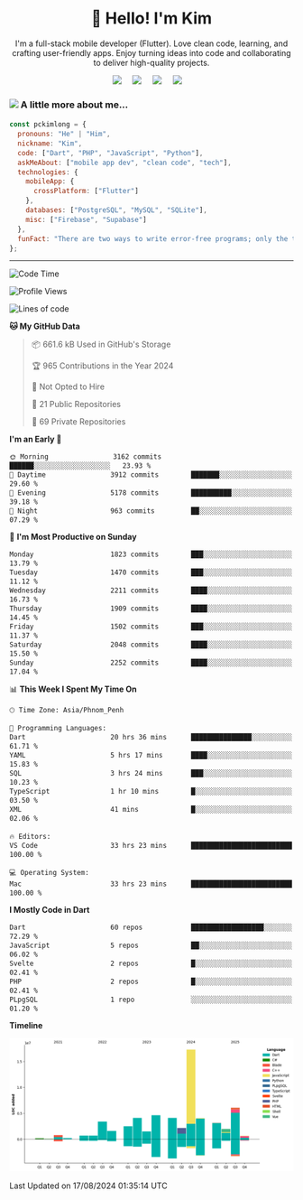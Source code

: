 <h1 align="center">👋 Hello! I'm Kim</h1>

<p align="center">
   I'm a full-stack mobile developer (Flutter). Love clean code, learning, and crafting user-friendly apps. Enjoy turning ideas into code and collaborating to deliver high-quality projects.
</p>

<p align="center">
  <a href="mailto:pochkimlong88@gmail.com"><img src="https://img.shields.io/badge/gmail-%23D14836.svg?&style=for-the-badge&logo=gmail&logoColor=white" /></a>&nbsp;&nbsp;&nbsp;&nbsp;
  <a href="https://t.me/pochkimlong/"><img src="https://img.shields.io/badge/telegram-%230077B5.svg?&style=for-the-badge&logo=telegram&logoColor=white" /></a>&nbsp;&nbsp;&nbsp;&nbsp;
  <a href="https://www.youtube.com/@PochKimlong/"><img src="https://img.shields.io/badge/youtube-%23dc2743.svg?&style=for-the-badge&logo=youtube&logoColor=white" /></a>&nbsp;&nbsp;&nbsp;&nbsp;
  <a href="https://www.tiktok.com/@pckimlong/"><img src="https://img.shields.io/badge/tiktok-%23000000.svg?&style=for-the-badge&logo=tiktok&logoColor=white" /></a>&nbsp;&nbsp;&nbsp;&nbsp;
</p>

### <img src="https://media.giphy.com/media/VgCDAzcKvsR6OM0uWg/giphy.gif" width="50"> A little more about me...  

```javascript
const pckimlong = {
  pronouns: "He" | "Him",
  nickname: "Kim",
  code: ["Dart", "PHP", "JavaScript", "Python"],
  askMeAbout: ["mobile app dev", "clean code", "tech"],
  technologies: {
    mobileApp: {
      crossPlatform: ["Flutter"]
    },
    databases: ["PostgreSQL", "MySQL", "SQLite"],
    misc: ["Firebase", "Supabase"]
  },
  funFact: "There are two ways to write error-free programs; only the third one works."
};
```
---

<!--START_SECTION:waka-->
![Code Time](http://img.shields.io/badge/Code%20Time-355%20hrs%2045%20mins-blue)

![Profile Views](http://img.shields.io/badge/Profile%20Views-4-blue)

![Lines of code](https://img.shields.io/badge/From%20Hello%20World%20I%27ve%20Written-25.1%20million%20lines%20of%20code-blue)

**🐱 My GitHub Data** 

> 📦 661.6 kB Used in GitHub's Storage 
 > 
> 🏆 965 Contributions in the Year 2024
 > 
> 🚫 Not Opted to Hire
 > 
> 📜 21 Public Repositories 
 > 
> 🔑 69 Private Repositories 
 > 
**I'm an Early 🐤** 

```text
🌞 Morning                3162 commits        ██████░░░░░░░░░░░░░░░░░░░   23.93 % 
🌆 Daytime                3912 commits        ███████░░░░░░░░░░░░░░░░░░   29.60 % 
🌃 Evening                5178 commits        ██████████░░░░░░░░░░░░░░░   39.18 % 
🌙 Night                  963 commits         ██░░░░░░░░░░░░░░░░░░░░░░░   07.29 % 
```
📅 **I'm Most Productive on Sunday** 

```text
Monday                   1823 commits        ███░░░░░░░░░░░░░░░░░░░░░░   13.79 % 
Tuesday                  1470 commits        ███░░░░░░░░░░░░░░░░░░░░░░   11.12 % 
Wednesday                2211 commits        ████░░░░░░░░░░░░░░░░░░░░░   16.73 % 
Thursday                 1909 commits        ████░░░░░░░░░░░░░░░░░░░░░   14.45 % 
Friday                   1502 commits        ███░░░░░░░░░░░░░░░░░░░░░░   11.37 % 
Saturday                 2048 commits        ████░░░░░░░░░░░░░░░░░░░░░   15.50 % 
Sunday                   2252 commits        ████░░░░░░░░░░░░░░░░░░░░░   17.04 % 
```


📊 **This Week I Spent My Time On** 

```text
🕑︎ Time Zone: Asia/Phnom_Penh

💬 Programming Languages: 
Dart                     20 hrs 36 mins      ███████████████░░░░░░░░░░   61.71 % 
YAML                     5 hrs 17 mins       ████░░░░░░░░░░░░░░░░░░░░░   15.83 % 
SQL                      3 hrs 24 mins       ███░░░░░░░░░░░░░░░░░░░░░░   10.23 % 
TypeScript               1 hr 10 mins        █░░░░░░░░░░░░░░░░░░░░░░░░   03.50 % 
XML                      41 mins             █░░░░░░░░░░░░░░░░░░░░░░░░   02.06 % 

🔥 Editors: 
VS Code                  33 hrs 23 mins      █████████████████████████   100.00 % 

💻 Operating System: 
Mac                      33 hrs 23 mins      █████████████████████████   100.00 % 
```

**I Mostly Code in Dart** 

```text
Dart                     60 repos            ██████████████████░░░░░░░   72.29 % 
JavaScript               5 repos             ██░░░░░░░░░░░░░░░░░░░░░░░   06.02 % 
Svelte                   2 repos             █░░░░░░░░░░░░░░░░░░░░░░░░   02.41 % 
PHP                      2 repos             █░░░░░░░░░░░░░░░░░░░░░░░░   02.41 % 
PLpgSQL                  1 repo              ░░░░░░░░░░░░░░░░░░░░░░░░░   01.20 % 
```



**Timeline**

![Lines of Code chart](https://raw.githubusercontent.com/pckimlong/pckimlong/main/assets/bar_graph.png)


 Last Updated on 17/08/2024 01:35:14 UTC
<!--END_SECTION:waka-->

<!---
PochKimlong/PochKimlong is a ✨ special ✨ repository because its `README.md` (this file) appears on your GitHub profile.
You can click the Preview link to take a look at your changes.
--->
